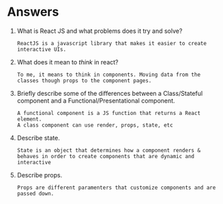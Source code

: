 # Answers

1.  What is React JS and what problems does it try and solve?

        ReactJS is a javascript library that makes it easier to create interactive UIs.

1.  What does it mean to _think_ in react?

        To me, it means to think in components. Moving data from the classes though props to the component pages.

1.  Briefly describe some of the differences between a Class/Stateful component and a Functional/Presentational component.

        A functional component is a JS function that returns a React element.
        A class component can use render, props, state, etc

1.  Describe state.

        State is an object that determines how a component renders & behaves in order to create components that are dynamic and interactive

1.  Describe props.

        Props are different paramenters that customize components and are passed down.
